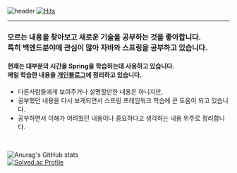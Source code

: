 ![header](https://capsule-render.vercel.app/api?type=transparent&fontColor=3399FF&height=150&text=Back-End%20Developer&fontSize=50)
[![Hits](https://hits.seeyoufarm.com/api/count/incr/badge.svg?url=https%3A%2F%2Fgithub.com%2Ftaebong98&count_bg=%2379C83D&title_bg=%23555555&icon=&icon_color=%23E7E7E7&title=hits&edge_flat=false)](https://hits.seeyoufarm.com)
<hr>



### 모르는 내용을 찾아보고 새로운 기술을 공부하는 것을 좋아합니다. <br>특히 백엔드분야에 관심이 많아 자바와 스프링을 공부하고 있습니다.


#### 현재는 대부분의 시간을 Spring을 학습하는데 사용하고 있습니다. <br> 매일 학습한 내용을 <a href="https://taebong98.notion.site/3442ab3b91614ae5848feaa5ad3f1f6a" target="_blank">개인블로그</a>에 정리하고 있습니다.

- 다른사람들에게 보여주거나 설명할만한 내용은 아니지만,
- 공부했던 내용을 다시 보게되면서 스프링 프레임워크 학습에 큰 도움이 되고 있습니다.
- 공부하면서 이해가 어려웠던 내용이나 중요하다고 생각하는 내용 위주로 정리합니다.

<br>

![Anurag's GitHub stats](https://github-readme-stats.vercel.app/api?username=taebong98&show_icons=true&theme=radical) 
<br>
[![Solved.ac Profile](http://mazassumnida.wtf/api/v2/generate_badge?boj=thk98k)](https://solved.ac/thk98k/)
